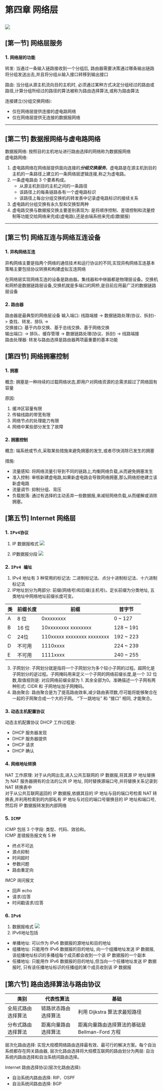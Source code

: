 # 第四章 网络层
![](../doc/ch4.png)
---
## [第一节] 网络层服务
### 1. `网络层的功能`
转发: 当通过一条输入链路接收到一个分组后, 路由器需要决策通过哪条输出链路将分组发送出去,并且将分组从输入接口转移到输出接口  

路由: 当分组从源主机流向目的主机时, 必须通过某种方式决定分组经过的路由或路径,计算分组所经过的路径的算法被称为路由选择算法,或称为路由算法  

连接建立(分组交换网络): 
- 仅在网络层提供连接的虚电路网络
- 仅在网络层提供无连接的数据报网络

---
## [第二节] 数据报网络与虚电路网络
数据报网络: 按照目的主机地址进行路由选择的网络称为数据报网络  
虚电路网络:  
1. 虚电路网络在网络层提供面向连接的***分组交换服务***。虚电路是在源主机到目的主机的一条路径上建立的一条网络层逻辑连接,称之为虚电路。
2. 一条虚电路由 3 个要素构成。
    - 从源主机到目的主机之间的一条路径
    - 该路径上的每条链路各有一个虚电路标识
    - 该路径上每台分组交换机的转发表中记录虚电路标识的接续关系
3. 虚电路的分组交换有永久型和交换型两种
4. 虚电路交换与数据报交换主要差别表现为: 是将顺序控制、差错控制和流量控制等功能交给网络来完成(虚电路),还是由端系统来完成(数据报)

---

## [第三节] 网络互连与网络互连设备
### 1. `异构网络互连`
异构网络主要是指两个网络的通信技术和运行协议的不同,实现异构网络互连基本策略主要包括协议转换和构建虚拟互连网络 

在网络层实现网络互连的设备是路由器。集线器和中继器都是物理层设备。交换机和网桥是数据链路层设备,交换机就是多端口的网桥,是目前应用最广泛的数据链路层设备

### 2. `路由器`
路由器是最典型的网络层设备
输入端口: 线路端接 -> 数据链路处理(协议、拆封)-> 查找、转发、排队 ->  
交换接口: 基于内存交换、基于总线交换、基于网络交换  
输出端口: -> 排队、缓存管理 -> 数据链路处理(协议、拆封) -> 线路端接  
路由处理器: 转发与路由选择是路由器两项最重要的基本功能

## [第四节] 网络拥塞控制
### 1. `拥塞`
概念: 拥塞是一种持续的过载网络状态,即用户对网络资源的总需求超过了网络固有容量  

原因:   
1. 缓冲区容量有限
2. 传输线路的带宽有限
3. 网络节点的处理能力有限
4. 网络中某些部分发生了故障

### 2. `拥塞控制`
概念: 端系统或节点,采取某些措施来避免拥塞的发生,或者尽快消除已发生的拥塞  

措施:  
- 流量感知: 将网络流量引导到不同的链路上,均衡网络负载,从而避免拥塞发生
- 准入控制: 审核新建虚电路,如果新虚电路会导致网络拥塞,那么网络拒绝建立该新虚电路
- 流量调节: 抑制分组、背压
- 负载脱落: 通过有选择的主动丢弃一些数据报,来减轻网络负载,从而缓解或消除拥塞。

## [第五节] Internet 网络层
### 1. `IPv4协议`
1. IP 数据报格式
![](../doc/ch4-5-1.png)

2. IP数据报分段
![](../doc/ch4-5-2.png)

### 2. `IPv4 编址`
1. IPv4 地址有 3 种常用的标记法: 二进制标记法、点分十进制标记法、十六进制标记法  
2. IP地址划分为两部分: 前缀(网络号)和后缀(主机号)。定长前缀为分类地址, 五类地址中网络地址前缀长度可变。

|  类   | 前缀长度  | 前缀| 首字节|
|  ----  | ----  |----  |----  |
| A  | 8 位 | 0xxxxxxxx | 0 ~ 127 |
| B  | 16 位 | 10xxxxxxxx xxxxxxxx| 128 ~ 191|
| C | 24位| 110xxxxx xxxxxxxx xxxxxxxx| 192 ~ 223|
| D | 不可用| 1110xxxx| 224 ~ 239|
| E | 不可用| 1111xxxx| 240 ~ 255|

3. 子网划分: 子网划分就是指将一个子网划分为多个较小子网的过程。超网化是子网划分的逆过程。子网掩码用来定义一个子网的网络前缀长度,是一个 32 位数,取值规则是: 对应网络前缀全部为 1. 其余全部为0。准确描述一个子网有两种形式: CIDR 和 子网地址加子网掩码。
4. 路由聚合: 路由聚合是为了提高路由效率,减少路由表项数,尽可能将能够聚合在一起的子网聚合成一个大的子网。 “下一跳地址” 和 “接口” 相同, 才能聚合。

### 3. `动态主机配置协议`
动态主机配置协议 DHCP 工作过程是:
- DHCP 服务器发现
- DHCP 服务器提供
- DHCP 请求
- DHCP 确认

### 4. `网络地址转换`
NAT 工作原理: 对于从内网出去,进入公共互联网的 IP 数据报,将其源 IP 地址替换为 NAT 服务器拥有的合法的公共 IP 地址, 同时替换源端口号,并将替换关系记录到 NAT 转换表中  
对于从公共互联网返回的 IP 数据报,依据其目的 IP 地址与目的端口号检索 NAT 转换表,并利用检索到的内部私有 IP 地址与对应的端口号替换目的 IP 地址和端口号,然后将 IP 数据报转发到内部网络

### 5. `ICMP`
ICMP 包括 3 个字段: 类型、代码、效验和。  
ICMP 差错报告报文有 5 种
- 终点不可达
- 源点抑制
- 时间超时
- 参数问题
- 路由重定向

IMCP 询问报文
- 回声 echo
- 请求/应答
- 时间戳请求/应答

### 6. `IPv6`
1. 数据报格式
![](../doc/ch4-6-1.png)
2. IPv6地址包括
- 单播地址: 可以作为 IPv6 数据报的源地址和目的地址
- 组播地址: 只能用作 IPv6 数据报的目的地址, 向一个组播地址发送 IP 数据报,该组播地址标识的多播组每个成员都会收到一个该 IP 数据报的一个副本
- 任播地址: 只能用作 IPv6 数据报的目的地址,但当向一个任播地址发送 IP 数据报时, 只有该任播地址标识的任播组的某个成员收到该 IP 数据报

## [第六节] 路由选择算法与路由协议
|  类别   | 代表性算法  | 基础|
|  ----  | ----  |----  |
|  全局式路由选择算法  | 链路状态路由选择算法  |利用 Dijkstra 算法求最短路径  |
| 分布式路由选择算法| 距离向量路由选择算法| 距离向量路由选择算法的基础是 Bellman-Ford 方程|

层次化路由选择: 实现大规模网络路由选择最有效、最可行的解决方案。每个自治系统都存在网关路由器, 层次化路由选择将大规模互联网的路由划分为两层: 自治系统内路由选择和自治系统间路由选择。

Internet 路由选择协议(层次化路由选择):
- 自治系统内路由选择: RIP、OSPF
- 自治系统间路由选择: BGP